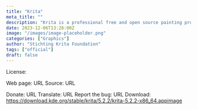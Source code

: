 ```yaml
---
title: "Krita"
meta_title: ""
description: "Krita is a professional free and open source painting program"
date: 2023-12-06T13:28:00Z
image: "/images/image-placeholder.png"
categories: ["Graphics"]
author: "Stichting Krita Foundation"
tags: ["official"]
draft: false
---
```


License:

Web page: URL
Source: URL

Donate: URL
Translate: URL
Report the bug: URL
Download: https://download.kde.org/stable/krita/5.2.2/krita-5.2.2-x86_64.appimage
